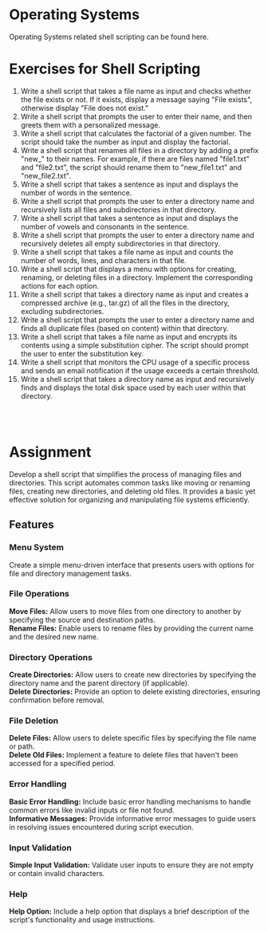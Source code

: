 # Operating Systems
 Operating Systems related shell scripting can be found here.
 
 
<h1><b>Exercises for Shell Scripting</b></h1>
<ol type="1">
  <li>Write a shell script that takes a file name as input and checks whether the file exists or not. If it exists, display a message saying "File exists", otherwise display "File does not exist."</li>
  <li>Write a shell script that prompts the user to enter their name, and then greets them with a personalized message.</li>
  <li>Write a shell script that calculates the factorial of a given number. The script should take the number as input and display the factorial.</li>
  <li>Write a shell script that renames all files in a directory by adding a prefix "new_" to their names. For example, if there are files named "file1.txt" and "file2.txt", the script should rename them to "new_file1.txt" and "new_file2.txt".</li>
  <li>Write a shell script that takes a sentence as input and displays the number of words in the sentence.</li>
  <li>Write a shell script that prompts the user to enter a directory name and recursively lists all files and subdirectories in that directory.</li>
  <li>Write a shell script that takes a sentence as input and displays the number of vowels and consonants in the sentence.</li>
  <li>Write a shell script that prompts the user to enter a directory name and recursively deletes all empty subdirectories in that directory.</li>
  <li>Write a shell script that takes a file name as input and counts the number of words, lines, and characters in that file.</li>
  <li>Write a shell script that displays a menu with options for creating, renaming, or deleting files in a directory. Implement the corresponding actions for each option.</li>
  <li>Write a shell script that takes a directory name as input and creates a compressed archive (e.g., tar.gz) of all the files in the directory, excluding subdirectories.</li>
  <li>Write a shell script that prompts the user to enter a directory name and finds all duplicate files (based on content) within that directory.</li>
  <li>Write a shell script that takes a file name as input and encrypts its contents using a simple substitution cipher. The script should prompt the user to enter the substitution key.</li>
  <li>Write a shell script that monitors the CPU usage of a specific process and sends an email notification if the usage exceeds a certain threshold.</li>
  <li>Write a shell script that takes a directory name as input and recursively finds and displays the total disk space used by each user within that directory.</li>
</ol><br><br>

<h1><b>Assignment</b></h1>
Develop a shell script that simplifies the process of managing files and directories. This script automates common tasks like moving or renaming files, creating new directories, and deleting old files. It provides a basic yet effective solution for organizing and manipulating file systems efficiently.

<h2><b>Features</b></h2>

<h3>Menu System</h3>
Create a simple menu-driven interface that presents users with options for file and directory management tasks.

<h3>File Operations</h3>
<b>Move Files:</b>
Allow users to move files from one directory to another by specifying the source and destination paths.<br>
<b>Rename Files:</b>
Enable users to rename files by providing the current name and the desired new name.

<h3>Directory Operations</h3>
<b>Create Directories:</b>
Allow users to create new directories by specifying the directory name and the parent directory (if applicable).<br>
<b>Delete Directories:</b>
Provide an option to delete existing directories, ensuring confirmation before removal.

<h3>File Deletion</h3>
<b>Delete Files:</b>
Allow users to delete specific files by specifying the file name or path.<br>
<b>Delete Old Files:</b>
Implement a feature to delete files that haven't been accessed for a specified period.

<h3>Error Handling</h3>
<b>Basic Error Handling:</b>
Include basic error handling mechanisms to handle common errors like invalid inputs or file not found.<br>
<b>Informative Messages:</b>
Provide informative error messages to guide users in resolving issues encountered during script execution.

<h3>Input Validation</h3>
<b>Simple Input Validation:</b>
Validate user inputs to ensure they are not empty or contain invalid characters.

<h3>Help</h3>
<b>Help Option:</b>
Include a help option that displays a brief description of the script's functionality and usage instructions.
